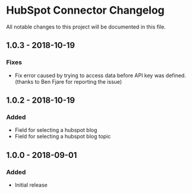 # HubSpot Connector Changelog

All notable changes to this project will be documented in this file.

## 1.0.3 - 2018-10-19
### Fixes
- Fix error caused by trying to access data before API key was defined. (thanks to Ben Fjare for reporting the issue)

## 1.0.2 - 2018-10-19
### Added
- Field for selecting a hubspot blog
- Field for selecting a hubspot blog topic


## 1.0.0 - 2018-09-01
### Added
- Initial release

